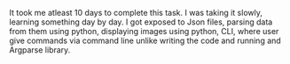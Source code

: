 It took me atleast 10 days to complete this task. I was taking it slowly, learning something day by day. I got exposed to Json files, parsing data from them using python, displaying images using python, CLI, where user give commands via command line unlike writing the code and running and Argparse library.  
